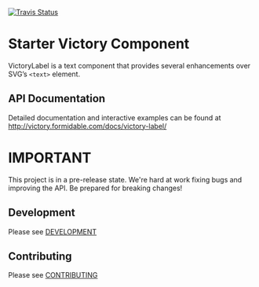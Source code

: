 [![Travis Status][trav_img]][trav_site]

Starter Victory Component
=========================

VictoryLabel is a text component that provides several enhancements over SVG’s `<text>` element.

API Documentation
-----------------

Detailed documentation and interactive examples can be found at http://victory.formidable.com/docs/victory-label/

IMPORTANT
=========

This project is in a pre-release state. We're hard at work fixing bugs and improving the API. Be prepared for breaking changes!

## Development

Please see [DEVELOPMENT](DEVELOPMENT.md)

## Contributing

Please see [CONTRIBUTING](CONTRIBUTING.md)

[trav_img]: https://api.travis-ci.org/FormidableLabs/victory-label.svg
[trav_site]: https://travis-ci.org/FormidableLabs/victory-label


